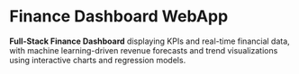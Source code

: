 # Finance Dashboard WebApp

**Full-Stack Finance Dashboard** displaying KPIs and real-time financial data, with machine learning-driven revenue forecasts and trend visualizations using interactive charts and regression models.

